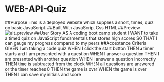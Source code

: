 # WEB-API-Quiz
##Purpose 
This is a deployed website which supplies a short, timed, quiz on basic JavaScript.
##Built With
JavaScript
Css
HTML
##Preview
![alt_preview](assets/images/Capture.PNG)
##User Story
AS A coding boot camp student
I WANT to take a timed quiz on JavaScript fundamentals that stores high scores
SO THAT I can gauge my progress compared to my peers
##Acceptance Criteria 
GIVEN I am taking a code quiz
WHEN I click the start button
THEN a timer starts and I am presented with a question
WHEN I answer a question
THEN I am presented with another question
WHEN I answer a question incorrectly
THEN time is subtracted from the clock
WHEN all questions are answered or the timer reaches 0
THEN the game is over
WHEN the game is over
THEN I can save my initials and score
